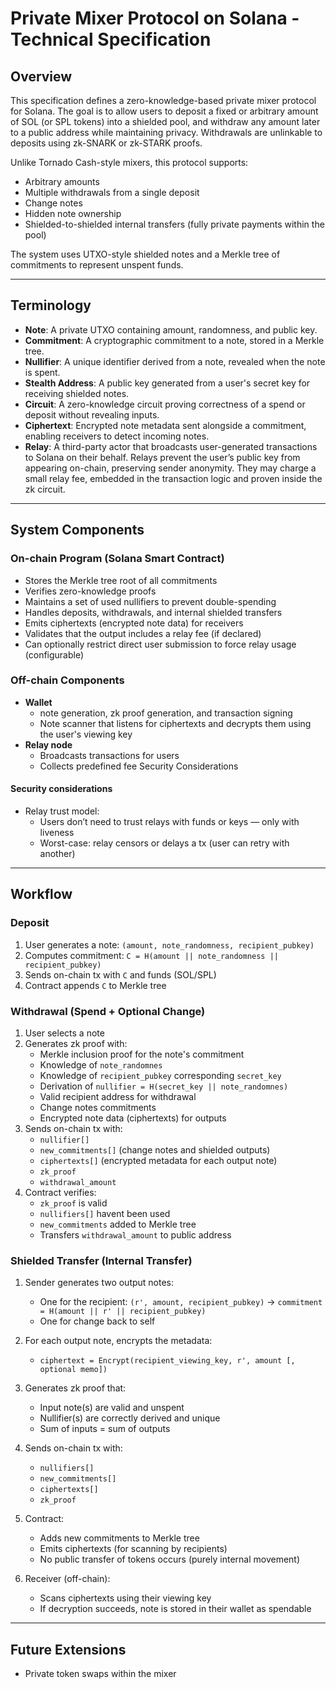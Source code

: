 # Private Mixer Protocol on Solana - Technical Specification

## Overview

This specification defines a zero-knowledge-based private mixer protocol for Solana. The goal is to allow users to deposit a fixed or arbitrary amount of SOL (or SPL tokens) into a shielded pool, and withdraw any amount later to a public address while maintaining privacy. Withdrawals are unlinkable to deposits using zk-SNARK or zk-STARK proofs.

Unlike Tornado Cash-style mixers, this protocol supports:

* Arbitrary amounts
* Multiple withdrawals from a single deposit
* Change notes
* Hidden note ownership
* Shielded-to-shielded internal transfers (fully private payments within the pool)

The system uses UTXO-style shielded notes and a Merkle tree of commitments to represent unspent funds.

---

## Terminology

* **Note**: A private UTXO containing amount, randomness, and public key.
* **Commitment**: A cryptographic commitment to a note, stored in a Merkle tree.
* **Nullifier**: A unique identifier derived from a note, revealed when the note is spent.
* **Stealth Address**: A public key generated from a user's secret key for receiving shielded notes.
* **Circuit**: A zero-knowledge circuit proving correctness of a spend or deposit without revealing inputs.
* **Ciphertext**: Encrypted note metadata sent alongside a commitment, enabling receivers to detect incoming notes.
* **Relay**: A third-party actor that broadcasts user-generated transactions to Solana on their behalf. Relays prevent the user’s public key from appearing on-chain, preserving sender anonymity. They may charge a small relay fee, embedded in the transaction logic and proven inside the zk circuit.

---

## System Components

### On-chain Program (Solana Smart Contract)

* Stores the Merkle tree root of all commitments
* Verifies zero-knowledge proofs
* Maintains a set of used nullifiers to prevent double-spending
* Handles deposits, withdrawals, and internal shielded transfers
* Emits ciphertexts (encrypted note data) for receivers
* Validates that the output includes a relay fee (if declared)
* Can optionally restrict direct user submission to force relay usage (configurable)

### Off-chain Components

* **Wallet**
    * note generation, zk proof generation, and transaction signing
    * Note scanner that listens for ciphertexts and decrypts them using the user's viewing key
* **Relay node**
    * Broadcasts transactions for users
    * Collects predefined fee
    Security Considerations
#### Security considerations
* Relay trust model:
    * Users don’t need to trust relays with funds or keys — only with liveness
    * Worst-case: relay censors or delays a tx (user can retry with another)
---

## Workflow

### Deposit

1. User generates a note: `(amount, note_randomness, recipient_pubkey)`
2. Computes commitment: `C = H(amount || note_randomness || recipient_pubkey)`
3. Sends on-chain tx with `C` and funds (SOL/SPL)
4. Contract appends `C` to Merkle tree

### Withdrawal (Spend + Optional Change)

1. User selects a note
2. Generates zk proof with:
   * Merkle inclusion proof for the note's commitment
   * Knowledge of `note_randomnes`
   * Knowledge of `recipient_pubkey` corresponding `secret_key`
   * Derivation of `nullifier = H(secret_key || note_randomnes)`
   * Valid recipient address for withdrawal
   * Change notes commitments
   * Encrypted note data (ciphertexts) for outputs
3. Sends on-chain tx with:
   * `nullifier[]`
   * `new_commitments[]` (change notes and shielded outputs)
   * `ciphertexts[]` (encrypted metadata for each output note)
   * `zk_proof`
   * `withdrawal_amount`
4. Contract verifies:
   * `zk_proof` is valid
   * `nullifiers[]` havent been used
   * `new_commitments` added to Merkle tree
   * Transfers `withdrawal_amount` to public address



### Shielded Transfer (Internal Transfer)

1. Sender generates two output notes:
   * One for the recipient: `(r', amount, recipient_pubkey)` → `commitment = H(amount || r' || recipient_pubkey)`
   * One for change back to self
2. For each output note, encrypts the metadata:
   * `ciphertext = Encrypt(recipient_viewing_key, r', amount [, optional memo])`
3. Generates zk proof that:
   * Input note(s) are valid and unspent
   * Nullifier(s) are correctly derived and unique
   * Sum of inputs = sum of outputs

4. Sends on-chain tx with:
   * `nullifiers[]`
   * `new_commitments[]`
   * `ciphertexts[]`
   * `zk_proof`

5. Contract:
   * Adds new commitments to Merkle tree
   * Emits ciphertexts (for scanning by recipients)
   * No public transfer of tokens occurs (purely internal movement)

6. Receiver (off-chain):
   * Scans ciphertexts using their viewing key
   * If decryption succeeds, note is stored in their wallet as spendable

---

## Future Extensions

* Private token swaps within the mixer
